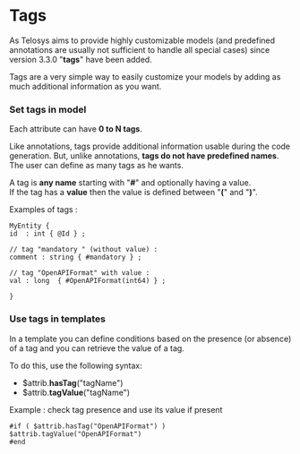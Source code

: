 # Tags

As Telosys aims to provide highly customizable models \(and predefined annotations are usually not sufficient to handle all special cases\) since version 3.3.0 "**tags**" have been added.

Tags are a very simple way to easily customize your models by adding as much additional information as you want.

### Set tags in model

Each attribute can have **0 to N tags**. 

Like annotations, tags provide additional information usable during the code generation. But, unlike annotations, **tags do not have predefined names**. The user can define as many tags as he wants.

A tag is **any name** starting with "**\#**" and optionally having a value.  
If the tag has a **value** then the value is defined between "**\(**" and "**\)**".

Examples of tags :

```text
MyEntity {
id  : int { @Id } ;

// tag "mandatory " (without value) :
comment : string { #mandatory } ;

// tag "OpenAPIFormat" with value :
val : long  { #OpenAPIFormat(int64) } ;

}
```



### Use tags in templates

In a template you can define conditions based on the presence \(or absence\) of a tag and you can retrieve the value of a tag.

To do this, use the following syntax:

* $attrib.**hasTag**\("tagName"\)
* $attrib.**tagValue**\("tagName"\)

Example : check tag presence and use its value if present

```text
#if ( $attrib.hasTag("OpenAPIFormat") )  
$attrib.tagValue("OpenAPIFormat")
#end
```

